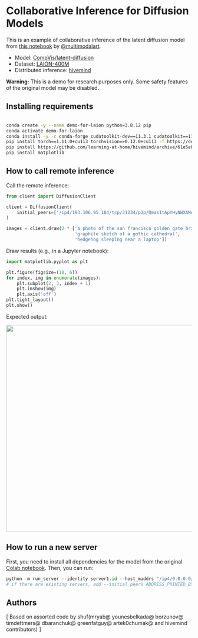 # Collaborative Inference for Diffusion Models

This is an example of collaborative inference of the latent diffusion model from [this notebook](https://colab.research.google.com/github/multimodalart/latent-diffusion-notebook/blob/main/Latent_Diffusion_LAION_400M_model_text_to_image.ipynb) by [@multimodalart](https://twitter.com/multimodalart).

- Model: [CompVis/latent-diffusion](https://github.com/CompVis/latent-diffusion)
- Dataset: [LAION-400M](https://laion.ai/laion-400-open-dataset/)
- Distributed inference: [hivemind](https://github.com/learning-at-home/hivemind)

**Warning:** This is a demo for research purposes only. Some safety features of the original model may be disabled.

## Installing requirements
```bash

conda create -y --name demo-for-laion python=3.8.12 pip
conda activate demo-for-laion
conda install -y -c conda-forge cudatoolkit-dev==11.3.1 cudatoolkit==11.3.1 cudnn==8.2.1.32
pip install torch==1.11.0+cu113 torchvision==0.12.0+cu113 -f https://download.pytorch.org/whl/torch_stable.html
pip install https://github.com/learning-at-home/hivemind/archive/61e5e8c1f33dd2390e6d0d0221e2de6e75741a9c.zip
pip install matplotlib
```

## How to call remote inference

Call the remote inference:

```python
from client import DiffusionClient

client = DiffusionClient(
    initial_peers=['/ip4/193.106.95.184/tcp/31234/p2p/Qmas1tApYHyNWXAMoJ9pxkAWBXcy4z11yquoAM3eiF1E86'],
)

images = client.draw(2 * ['a photo of the san francisco golden gate bridge',
                          'graphite sketch of a gothic cathedral',
                          'hedgehog sleeping near a laptop'])
```

Draw results (e.g., in a Jupyter notebook):

```python
import matplotlib.pyplot as plt

plt.figure(figsize=(10, 6))
for index, img in enumerate(images):
    plt.subplot(2, 3, index + 1)
    plt.imshow(img)
    plt.axis('off')
plt.tight_layout()
plt.show()
```

Expected output:

<img src="https://github.com/learning-at-home/demo-for-laion/blob/main/img/example_output.png" width="560">

## How to run a new server

First, you need to install all dependencies for the model from the original [Colab notebook](https://colab.research.google.com/github/multimodalart/latent-diffusion-notebook/blob/main/Latent_Diffusion_LAION_400M_model_text_to_image.ipynb). Then, you can run:

```python
python -m run_server --identity server1.id --host_maddrs "/ip4/0.0.0.0/tcp/31234"
# if there are existing servers, add --initial_peers ADDRESS_PRINTED_BY_ONE_OR_MORE_EXISTNG_PEERS # e.g. /ip4/123.123.123.123/tcp/31234
```

## Authors

[
Based on assorted code by shuf(mryab@ younesbelkada@ borzunov@ timdettmers@ dbaranchuk@ greenfatguy@ artek0chumak@ and hivemind contributors)
]
